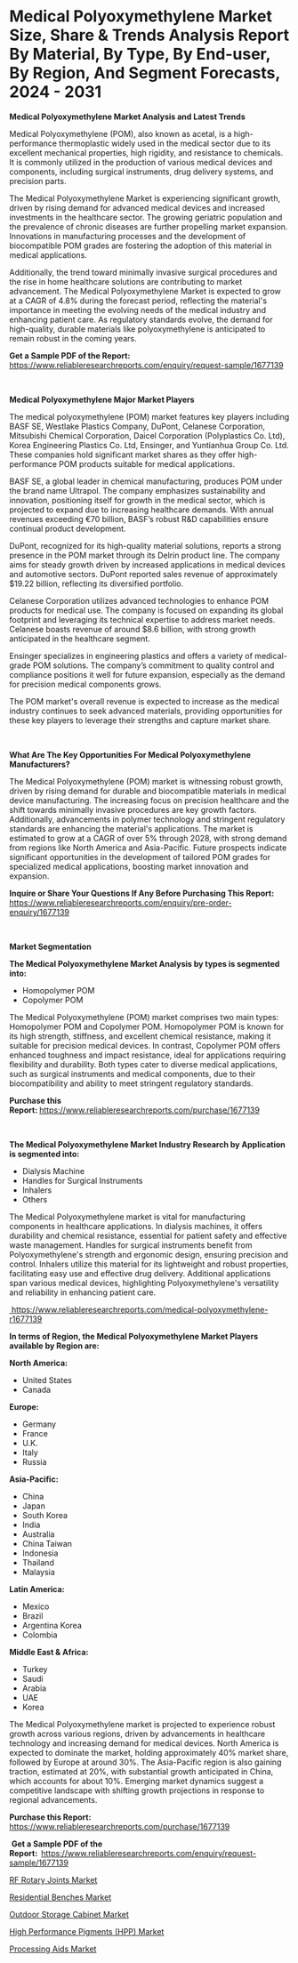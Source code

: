 <p><h1>Medical Polyoxymethylene Market Size, Share & Trends Analysis Report By Material, By Type, By End-user, By Region, And Segment Forecasts, 2024 - 2031</h1></p><p><strong>Medical Polyoxymethylene Market Analysis and Latest Trends</strong></p>
<p><p>Medical Polyoxymethylene (POM), also known as acetal, is a high-performance thermoplastic widely used in the medical sector due to its excellent mechanical properties, high rigidity, and resistance to chemicals. It is commonly utilized in the production of various medical devices and components, including surgical instruments, drug delivery systems, and precision parts.</p><p>The Medical Polyoxymethylene Market is experiencing significant growth, driven by rising demand for advanced medical devices and increased investments in the healthcare sector. The growing geriatric population and the prevalence of chronic diseases are further propelling market expansion. Innovations in manufacturing processes and the development of biocompatible POM grades are fostering the adoption of this material in medical applications.</p><p>Additionally, the trend toward minimally invasive surgical procedures and the rise in home healthcare solutions are contributing to market advancement. The Medical Polyoxymethylene Market is expected to grow at a CAGR of 4.8% during the forecast period, reflecting the material's importance in meeting the evolving needs of the medical industry and enhancing patient care. As regulatory standards evolve, the demand for high-quality, durable materials like polyoxymethylene is anticipated to remain robust in the coming years.</p></p>
<p><strong>Get a Sample PDF of the Report:&nbsp;</strong> <a href="https://www.reliableresearchreports.com/enquiry/request-sample/1677139?utm_campaign=10&utm_medium=2&utm_source=Github&utm_content=ia&utm_term=30092024&utm_id=medical-polyoxymethylene">https://www.reliableresearchreports.com/enquiry/request-sample/1677139</a></p>
<p>&nbsp;</p>
<p><strong>Medical Polyoxymethylene Major Market Players</strong></p>
<p><p>The medical polyoxymethylene (POM) market features key players including BASF SE, Westlake Plastics Company, DuPont, Celanese Corporation, Mitsubishi Chemical Corporation, Daicel Corporation (Polyplastics Co. Ltd), Korea Engineering Plastics Co. Ltd, Ensinger, and Yuntianhua Group Co. Ltd. These companies hold significant market shares as they offer high-performance POM products suitable for medical applications.</p><p>BASF SE, a global leader in chemical manufacturing, produces POM under the brand name Ultrapol. The company emphasizes sustainability and innovation, positioning itself for growth in the medical sector, which is projected to expand due to increasing healthcare demands. With annual revenues exceeding €70 billion, BASF’s robust R&D capabilities ensure continual product development.</p><p>DuPont, recognized for its high-quality material solutions, reports a strong presence in the POM market through its Delrin product line. The company aims for steady growth driven by increased applications in medical devices and automotive sectors. DuPont reported sales revenue of approximately $19.22 billion, reflecting its diversified portfolio.</p><p>Celanese Corporation utilizes advanced technologies to enhance POM products for medical use. The company is focused on expanding its global footprint and leveraging its technical expertise to address market needs. Celanese boasts revenue of around $8.6 billion, with strong growth anticipated in the healthcare segment.</p><p>Ensinger specializes in engineering plastics and offers a variety of medical-grade POM solutions. The company’s commitment to quality control and compliance positions it well for future expansion, especially as the demand for precision medical components grows.</p><p>The POM market's overall revenue is expected to increase as the medical industry continues to seek advanced materials, providing opportunities for these key players to leverage their strengths and capture market share.</p></p>
<p>&nbsp;</p>
<p><strong>What Are The Key Opportunities For Medical Polyoxymethylene Manufacturers?</strong></p>
<p><p>The Medical Polyoxymethylene (POM) market is witnessing robust growth, driven by rising demand for durable and biocompatible materials in medical device manufacturing. The increasing focus on precision healthcare and the shift towards minimally invasive procedures are key growth factors. Additionally, advancements in polymer technology and stringent regulatory standards are enhancing the material's applications. The market is estimated to grow at a CAGR of over 5% through 2028, with strong demand from regions like North America and Asia-Pacific. Future prospects indicate significant opportunities in the development of tailored POM grades for specialized medical applications, boosting market innovation and expansion.</p></p>
<p><strong>Inquire or Share Your Questions If Any Before Purchasing This Report:</strong> <a href="https://www.reliableresearchreports.com/enquiry/pre-order-enquiry/1677139?utm_campaign=10&utm_medium=2&utm_source=Github&utm_content=ia&utm_term=30092024&utm_id=medical-polyoxymethylene">https://www.reliableresearchreports.com/enquiry/pre-order-enquiry/1677139</a></p>
<p>&nbsp;</p>
<p><strong>Market Segmentation</strong></p>
<p><strong>The Medical Polyoxymethylene Market Analysis by types is segmented into:</strong></p>
<p><ul><li>Homopolymer POM</li><li>Copolymer POM</li></ul></p>
<p><p>The Medical Polyoxymethylene (POM) market comprises two main types: Homopolymer POM and Copolymer POM. Homopolymer POM is known for its high strength, stiffness, and excellent chemical resistance, making it suitable for precision medical devices. In contrast, Copolymer POM offers enhanced toughness and impact resistance, ideal for applications requiring flexibility and durability. Both types cater to diverse medical applications, such as surgical instruments and medical components, due to their biocompatibility and ability to meet stringent regulatory standards.</p></p>
<p><strong>Purchase this Report:&nbsp;</strong><a href="https://www.reliableresearchreports.com/purchase/1677139?utm_campaign=10&utm_medium=2&utm_source=Github&utm_content=ia&utm_term=30092024&utm_id=medical-polyoxymethylene">https://www.reliableresearchreports.com/purchase/1677139</a></p>
<p>&nbsp;</p>
<p><strong>The Medical Polyoxymethylene Market Industry Research by Application is segmented into:</strong></p>
<p><ul><li>Dialysis Machine</li><li>Handles for Surgical Instruments</li><li>Inhalers</li><li>Others</li></ul></p>
<p><p>The Medical Polyoxymethylene market is vital for manufacturing components in healthcare applications. In dialysis machines, it offers durability and chemical resistance, essential for patient safety and effective waste management. Handles for surgical instruments benefit from Polyoxymethylene's strength and ergonomic design, ensuring precision and control. Inhalers utilize this material for its lightweight and robust properties, facilitating easy use and effective drug delivery. Additional applications span various medical devices, highlighting Polyoxymethylene's versatility and reliability in enhancing patient care.</p></p>
<p><a href="https://www.reliableresearchreports.com/medical-polyoxymethylene-r1677139?utm_campaign=10&utm_medium=2&utm_source=Github&utm_content=ia&utm_term=30092024&utm_id=medical-polyoxymethylene">&nbsp;https://www.reliableresearchreports.com/medical-polyoxymethylene-r1677139</a></p>
<p><strong>In terms of Region, the Medical Polyoxymethylene Market Players available by Region are:</strong></p>
<p>
    <p> <strong> North America: </strong>
        <ul>
            <li>United States</li>
            <li>Canada</li>
        </ul>
        </p> 
    <p> <strong> Europe: </strong>
        <ul>
            <li>Germany</li>
            <li>France</li>
            <li>U.K.</li>
            <li>Italy</li>
            <li>Russia</li>
        </ul>
        </p> 
    <p> <strong> Asia-Pacific: </strong>
        <ul>
            <li>China</li>
            <li>Japan</li>
            <li>South Korea</li>
            <li>India</li>
            <li>Australia</li>
            <li>China Taiwan</li>
            <li>Indonesia</li>
            <li>Thailand</li>
            <li>Malaysia</li>
        </ul>
        </p> 
    <p> <strong> Latin America: </strong>
        <ul>
            <li>Mexico</li>
            <li>Brazil</li>
            <li>Argentina Korea</li>
            <li>Colombia</li>
        </ul>
        </p> 
    <p> <strong> Middle East & Africa: </strong>
        <ul>
            <li>Turkey</li>
            <li>Saudi</li>
            <li>Arabia</li>
            <li>UAE</li>
            <li>Korea</li>
        </ul>
    </p>
    </p>
<p><p>The Medical Polyoxymethylene market is projected to experience robust growth across various regions, driven by advancements in healthcare technology and increasing demand for medical devices. North America is expected to dominate the market, holding approximately 40% market share, followed by Europe at around 30%. The Asia-Pacific region is also gaining traction, estimated at 20%, with substantial growth anticipated in China, which accounts for about 10%. Emerging market dynamics suggest a competitive landscape with shifting growth projections in response to regional advancements.</p></p>
<p><strong>Purchase this Report: </strong><a href="https://www.reliableresearchreports.com/purchase/1677139?utm_campaign=10&utm_medium=2&utm_source=Github&utm_content=ia&utm_term=30092024&utm_id=medical-polyoxymethylene">https://www.reliableresearchreports.com/purchase/1677139</a></p>
<p>&nbsp;<strong>Get a Sample PDF of the Report:&nbsp;&nbsp;</strong><a href="https://www.reliableresearchreports.com/enquiry/request-sample/1677139?utm_campaign=10&utm_medium=2&utm_source=Github&utm_content=ia&utm_term=30092024&utm_id=medical-polyoxymethylene">https://www.reliableresearchreports.com/enquiry/request-sample/1677139</a></p>
<p><strong></strong></p>
<p><p><a href="https://issuu.com/reportprime-2/docs/rf-rotary-joints-market-size-2030.p_c59054a52cb531?utm_campaign=10&utm_medium=2&utm_source=Github&utm_content=ia&utm_term=30092024&utm_id=medical-polyoxymethylene">RF Rotary Joints Market</a></p><p><a href="https://www.linkedin.com/pulse/global-residential-benches-market-trends-analysis-future-growth-xrule?utm_campaign=10&utm_medium=2&utm_source=Github&utm_content=ia&utm_term=30092024&utm_id=medical-polyoxymethylene">Residential Benches Market</a></p><p><a href="https://www.linkedin.com/pulse/mapping-outdoor-storage-cabinet-market-trends-challenges-wq8be?utm_campaign=10&utm_medium=2&utm_source=Github&utm_content=ia&utm_term=30092024&utm_id=medical-polyoxymethylene">Outdoor Storage Cabinet Market</a></p><p><a href="https://github.com/ygfu6u/Market-Research-Report-List-1/blob/main/high-performance-pigments-hpp-market.md?utm_campaign=10&utm_medium=2&utm_source=Github&utm_content=ia&utm_term=30092024&utm_id=medical-polyoxymethylene">High Performance Pigments (HPP) Market</a></p><p><a href="https://github.com/JubayerMia832/Market-Research-Report-List-1/blob/main/processing-aids-market.md?utm_campaign=10&utm_medium=2&utm_source=Github&utm_content=ia&utm_term=30092024&utm_id=medical-polyoxymethylene">Processing Aids Market</a></p></p>